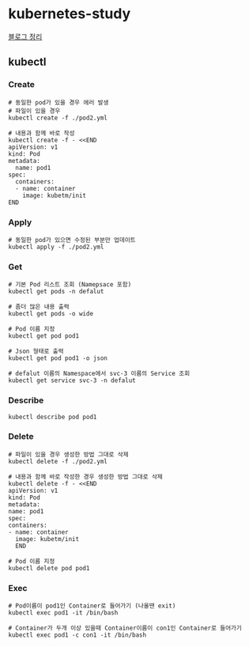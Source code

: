 # kubernetes-study
[블로그 정리](https://binsin.notion.site/a370fcb18609487e840de0f2a907d7d6?pvs=4)

## kubectl
### Create
```shell
# 동일한 pod가 있을 경우 에러 발생
# 파일이 있을 경우
kubectl create -f ./pod2.yml

# 내용과 함께 바로 작성
kubectl create -f - <<END
apiVersion: v1
kind: Pod
metadata:
  name: pod1
spec:
  containers:
  - name: container
    image: kubetm/init
END
```

### Apply
```shell
# 동일한 pod가 있으면 수정된 부분만 업데이트
kubectl apply -f ./pod2.yml
``` 

### Get
```shell
# 기본 Pod 리스트 조회 (Namepsace 포함)
kubectl get pods -n defalut

# 좀더 많은 내용 출력
kubectl get pods -o wide

# Pod 이름 지정
kubectl get pod pod1

# Json 형태로 출력
kubectl get pod pod1 -o json

# defalut 이름의 Namespace에서 svc-3 이름의 Service 조회
kubectl get service svc-3 -n defalut
```
  
### Describe
```shell
kubectl describe pod pod1
```
  
### Delete
```shell
# 파일이 있을 경우 생성한 방법 그대로 삭제
kubectl delete -f ./pod2.yml

# 내용과 함께 바로 작성한 경우 생성한 방법 그대로 삭제
kubectl delete -f - <<END
apiVersion: v1
kind: Pod
metadata:
name: pod1
spec:
containers:
- name: container
  image: kubetm/init
  END

# Pod 이름 지정
kubectl delete pod pod1
```
  
### Exec
```shell
# Pod이름이 pod1인 Container로 들어가기 (나올땐 exit)
kubectl exec pod1 -it /bin/bash

# Container가 두개 이상 있을때 Container이름이 con1인 Container로 들어가기
kubectl exec pod1 -c con1 -it /bin/bash
```